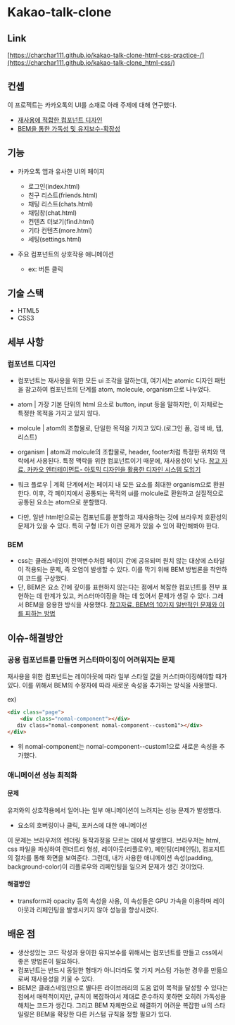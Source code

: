 # Kakao-talk-clone

## Link

[https://charchar111.github.io/kakao-talk-clone-html-css-practice-/](https://charchar111.github.io/kakao-talk-clone_html-css/)

## 컨셉

이 프로젝트는 카카오톡의 UI를 소재로 아래 주제에 대해 연구했다.

- [재사용에 적합한 컴포넌트 디자인](#컴포넌트-디자인)
- [BEM을 통한 가독성 및 유지보수-확장성](#BEM)

## 기능
- 카카오톡 앱과 유사한 UI의 페이지
    - 로그인(index.html)
    - 친구 리스트(friends.html)
    - 채팅 리스트(chats.html)
    - 채팅창(chat.html)
    - 컨텐츠 더보기(find.html)
    - 기타 컨텐츠(more.html)
    - 세팅(settings.html)

 - 주요 컴포넌트의 상호작용 애니메이션
   - ex: 버튼 클릭 

## 기술 스택

- HTML5
- CSS3

## 세부 사항

### 컴포넌트 디자인
- 컴포넌트는 재사용을 위한 모든 ui 조각을 말하는데, 여기서는 atomic 디자인 패턴을 참고하여 컴포넌트의 단계를 atom, molecule, organism으로 나누었다.
- atom | 가장 기본 단위의 html 요소로 button, input 등을 말하지만, 이 자체로는 특정한 목적을 가지고 있지 않다.
- molcule | atom의 조합물로, 단일한 목적을 가지고 있다.(로그인 폼, 검색 바, 탭, 리스트)
- organism | atom과 molcule의 조합물로, header, footer처럼 특정한 위치와 맥락에서 사용된다. 특정 맥락을 위한 컴포넌트이기 때문에, 재사용성이 낮다.
[참고 자료. 카카오 엔터테이먼트- 아토믹 디자인을 활용한 디자인 시스템 도입기](https://fe-developers.kakaoent.com/2022/220505-how-page-part-use-atomic-design-system/)

- 워크 플로우 | 계획 단계에서는 페이지 내 모든 요소를 최대한 organism으로 환원한다. 이후, 각 페이지에서 공통되는 목적의 ui를 molcule로 환원하고 실질적으로 공통된 요소는 atom으로 분할했다.
- 다만, 일반 html만으로는 컴포넌트를 분할하고 재사용하는 것에 브라우저 호환성의 문제가 있을 수 있다. 특히 구형 IE가 이런 문제가 있을 수 있어 확인해봐야 한다.

### BEM
- css는 클래스네임이 전역변수처럼 페이지 간에 공유되며 원치 않는 대상에 스타일이 적용되는 문제, 즉 오염이 발생할 수 있다.  이를 막기 위해 BEM 방법론을 착안하여 코드를 구상했다.
- 단, BEM은 요소 간에 깊이를 표현하지 않는다는 점에서 복잡한 컴포넌트를 전부 표현하는 데 한계가 있고, 커스터마이징을 하는 데 있어서 문제가 생길 수 있다. 그래서 BEM을 응용한 방식을 사용했다.
[참고자료. BEM의 10가지 일반적인 문제와 이를 피하는 방법](https://nohack.tistory.com/53)

## 이슈-해결방안
### 공용 컴포넌트를 만들면 커스터마이징이 어려워지는 문제
재사용을 위한 컴포넌트는 레이아웃에 따라 일부 스타일 값을 커스터마이징해야할 때가 있다.
이를 위해서 BEM의 수정자에 따라 새로운 속성을 추가하는 방식을 사용했다.

ex)

```html
<div class="page">
    <div class="nomal-component"></div>
   div class="nomal-component nomal-component--custom1"></div>
</div>
```

- 위 nomal-component는 nomal-component--custom1으로 새로운 속성을 추가했다.

### 애니메이션 성능 최적화
#### 문제
유저와의 상호작용에서 일어나는 일부 애니메이션이 느려지는 성능 문제가 발생했다.

- 요소의 호버링이나 클릭, 포커스에 대한 애니메이션

이 문제는 브라우저의 렌더링 동작과정을 모르는 데에서 발생했다. 브라우저는 html, css 파일을 파싱하여 렌더트리 형성, 레이아웃(리플로우), 페인팅(리페인팅), 컴포지트의 절차를 통해 화면을 보여준다.
그런데, 내가 사용한 애니메이션 속성(padding, background-color)이 리플로우와 리페인팅을 일으켜 문제가 생긴 것이었다.
  
#### 해결방안
- transform과 opacity 등의 속성을 사용, 이 속성들은 GPU 가속을 이용하며 레이아웃과 리페인팅을 발생시키지 않아 성능을 향상시켰다.


## 배운 점
- 생산성있는 코드 작성과 용이한 유지보수를 위해서는 컴포넌트를 만들고 css에서 좋은 방법론이 필요하다.
- 컴포넌트는 반드시 동일한 형태가 아니더라도 몇 가지 커스텀 가능한 경우를 만듦으로써 재사용성을 키울 수 있다.
- BEM은 클래스네임만으로 별다른 라이브러리의 도움 없이 목적을 달성할 수 있다는 점에서 매력적이지만, 규칙이 복잡하여서 제대로 준수하지 못하면 오히려 가독성을 해치는 코드가 생긴다. 그리고 BEM 자체만으로 해결하기 어려운 복잡한 ui의 스타일링은 BEM을 확장한 다른 커스텀 규칙을 정할 필요가 있다.
